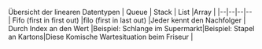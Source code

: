 Übersicht der linearen Datentypen
| Queue | Stack | List |Array |
|--|--|--|--
| Fifo (first in first out)  |filo (first in last out)  |Jeder kennt den Nachfolger | Durch Index an den Wert
|Beispiel: Schlange im Supermarkt|Beispiel: Stapel an Kartons|Diese Komische Wartesituation beim Friseur |
<!--stackedit_data:
eyJoaXN0b3J5IjpbNDkyMTI4MDYzXX0=
-->